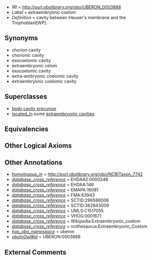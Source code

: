  * *IRI* = http://purl.obolibrary.org/obo/UBERON_0003888
 * *Label* = extraembryonic coelom
 * *Definition* = cavity between Heuser's membrane and the Trophoblast[WP].

## Synonyms

 * chorion cavity
 * chorionic cavity
 * exocoelomic cavity
 * extraembryonic celom
 * exocoelomic cavity 
 * extra-embryonic coelomic cavity
 * extraembryonic coelomic cavity

## Superclasses

 * [body cavity precursor](../../UBERON/86/UBERON_0003886.md)
 * [located_in](../../RO/25/RO_0001025.md) some [extraembryonic cavities](../../UBERON/66/UBERON_0012466.md)

## Equivalencies


## Other Logical Axioms


## Other Annotations

 * *[homologous_in](../../core#homologous/in/core#homologous_in.md)* = http://purl.obolibrary.org/obo/NCBITaxon_7742
 * *[database_cross_reference](../../ef/oboInOwl#hasDbXref.md)* = EHDAA2:0000246
 * *[database_cross_reference](../../ef/oboInOwl#hasDbXref.md)* = EHDAA:146
 * *[database_cross_reference](../../ef/oboInOwl#hasDbXref.md)* = EMAPA:16081
 * *[database_cross_reference](../../ef/oboInOwl#hasDbXref.md)* = FMA:63943
 * *[database_cross_reference](../../ef/oboInOwl#hasDbXref.md)* = SCTID:296586008
 * *[database_cross_reference](../../ef/oboInOwl#hasDbXref.md)* = SCTID:362843009
 * *[database_cross_reference](../../ef/oboInOwl#hasDbXref.md)* = UMLS:C1517055
 * *[database_cross_reference](../../ef/oboInOwl#hasDbXref.md)* = VHOG:0001671
 * *[database_cross_reference](../../ef/oboInOwl#hasDbXref.md)* = Wikipedia:Extraembryonic_coelom
 * *[database_cross_reference](../../ef/oboInOwl#hasDbXref.md)* = ncithesaurus:Extraembryonic_Coelom
 * *[has_obo_namespace](../../ce/oboInOwl#hasOBONamespace.md)* = uberon
 * *[oboInOwl#id](../../id/oboInOwl#id.md)* = UBERON:0003888

## External Comments

